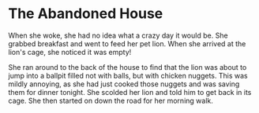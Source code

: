 # The Abandoned House

When she woke, she had no idea what a crazy day it would be. She grabbed breakfast and went to feed her pet lion. When she arrived at the lion's cage, she noticed it was empty! 

She ran around to the back of the house to find that the lion was about to jump
into a ballpit filled not with balls, but with chicken nuggets. This was mildly
annoying, as she had just cooked those nuggets and was saving them for dinner
tonight. She scolded her lion and told him to get back in its cage. She then
started on down the road for her morning walk.


